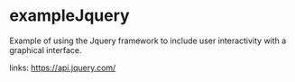 # exampleJquery

Example of using the Jquery framework to include user interactivity with a graphical interface.

links: https://api.jquery.com/
